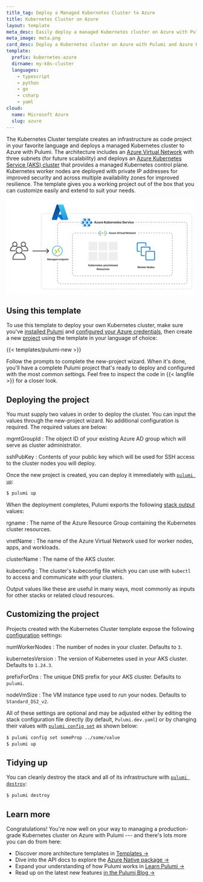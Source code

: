 ```yaml
---
title_tag: Deploy a Managed Kubernetes Cluster to Azure
title: Kubernetes Cluster on Azure
layout: template
meta_desc: Easily deploy a managed Kubernetes cluster on Azure with Pulumi and Azure Kubernetes Service (AKS) using this template.
meta_image: meta.png
card_desc: Deploy a Kubernetes cluster on Azure with Pulumi and Azure Kubernetes Service (AKS).
template:
  prefix: kubernetes-azure
  dirname: my-k8s-cluster
  languages:
    - typescript
    - python
    - go
    - csharp
    - yaml
cloud:
  name: Microsoft Azure
  slug: azure
---
```


The Kubernetes Cluster template creates an infrastructure as code project in your favorite language and deploys a managed Kubernetes cluster to Azure with Pulumi. The architecture includes an [Azure Virtual Network](/registry/packages/azure-native/api-docs/network/virtualnetwork/) with three subnets (for future scalability) and deploys an [Azure Kubernetes Service (AKS) cluster](/registry/packages/azure-native/api-docs/containerservice/managedcluster) that provides a managed Kubernetes control plane. Kubernetes worker nodes are deployed with private IP addresses for improved security and across multiple availability zones for improved resilience. The template gives you a working project out of the box that you can customize easily and extend to suit your needs.

![An architecture diagram of the Pulumi Azure Kubernetes Cluster template](./architecture.png)

## Using this template

To use this template to deploy your own Kubernetes cluster, make sure you've [installed Pulumi](/docs/install/) and [configured your Azure credentials](/registry/packages/azure/installation-configuration#credentials), then create a new [project](/docs/concepts/projects/) using the template in your language of choice:

{{< templates/pulumi-new >}}

Follow the prompts to complete the new-project wizard. When it's done, you'll have a complete Pulumi project that's ready to deploy and configured with the most common settings. Feel free to inspect the code in {{< langfile >}} for a closer look.

## Deploying the project

You must supply two values in order to deploy the cluster. You can input the values through the new-project wizard. No additional configuration is required. The required values are below:

mgmtGroupId
: The object ID of your existing Azure AD group which will serve as cluster administrator.

sshPubKey
: Contents of your public key which will be used for SSH access to the cluster nodes you will deploy.

Once the new project is created, you can deploy it immediately with [`pulumi up`](/docs/cli/pulumi_up):

```bash
$ pulumi up
```

When the deployment completes, Pulumi exports the following [stack output](/docs/concepts/stack#outputs) values:

rgname
: The name of the Azure Resource Group containing the Kubernetes cluster resources.

vnetName
: The name of the Azure Virtual Network used for worker nodes, apps, and workloads.

clusterName
: The name of the AKS cluster.

kubeconfig
: The cluster's kubeconfig file which you can use with `kubectl` to access and communicate with your clusters.

Output values like these are useful in many ways, most commonly as inputs for other stacks or related cloud resources.

## Customizing the project

Projects created with the Kubernetes Cluster template expose the following [configuration](/docs/concepts/config/) settings:

numWorkerNodes
: The number of nodes in your cluster. Defaults to `3`.

kubernetesVersion
: The version of Kubernetes used in your AKS cluster. Defaults to `1.24.3`.

prefixForDns
: The unique DNS prefix for your AKS cluster. Defaults to `pulumi`.

nodeVmSize
: The VM instance type used to run your nodes. Defaults to `Standard_DS2_v2`.

All of these settings are optional and may be adjusted either by editing the stack configuration file directly (by default, `Pulumi.dev.yaml`) or by changing their values with [`pulumi config set`](/docs/cli/pulumi_config_set) as shown below:

```bash
$ pulumi config set someProp ../some/value
$ pulumi up
```

## Tidying up

You can cleanly destroy the stack and all of its infrastructure with [`pulumi destroy`](/docs/cli/pulumi_destroy):

```bash
$ pulumi destroy
```

## Learn more

Congratulations! You're now well on your way to managing a production-grade Kubernetes cluster on Azure with Pulumi --- and there's lots more you can do from here:

* Discover more architecture templates in [Templates &rarr;](/templates)
* Dive into the API docs to explore the [Azure Native package &rarr;](/registry/packages/azure-native)
* Expand your understanding of how Pulumi works in [Learn Pulumi &rarr;](/learn)
* Read up on the latest new features [in the Pulumi Blog &rarr;](/blog/tag/kubernetes)
